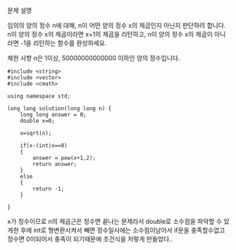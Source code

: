 문제 설명


임의의 양의 정수 n에 대해, n이 어떤 양의 정수 x의 제곱인지 아닌지 판단하려 합니다.
n이 양의 정수 x의 제곱이라면 x+1의 제곱을 리턴하고, n이 양의 정수 x의 제곱이 아니라면 -1을 리턴하는 함수를 완성하세요.

제한 사항
n은 1이상, 50000000000000 이하인 양의 정수입니다.

```
#include <string>
#include <vector>
#include <cmath>

using namespace std;

long long solution(long long n) {
    long long answer = 0;
    double x=0;
    
    x=sqrt(n);
    
    if(x-(int)x==0)
    {
        answer = pow(x+1,2);
        return answer;
    }
    else
    {
        return -1;
    }
    
}
```

x가 정수이므로 n의 제곱근은 정수면 끝나는 문제라서 double로 소수점을 파악할 수 있게한 후에 int로 형변환시켜서 빼면 정수일시에는 소수점이남아서 if문을 충족할수없고 정수면 0이되어서 충족이 되기때문에 조건식을 저렇게 만들었다..